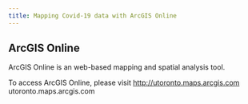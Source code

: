 ```yaml
---
title: Mapping Covid-19 data with ArcGIS Online
---
```


## ArcGIS Online
ArcGIS Online is an web-based mapping and spatial analysis tool.

To access ArcGIS Online, please visit http://utoronto.maps.arcgis.com utoronto.maps.arcgis.com
